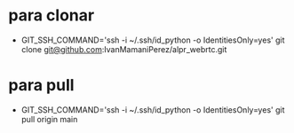 # para clonar

- GIT_SSH_COMMAND='ssh -i ~/.ssh/id_python -o IdentitiesOnly=yes' git clone git@github.com:IvanMamaniPerez/alpr_webrtc.git

# para pull

- GIT_SSH_COMMAND='ssh -i ~/.ssh/id_python -o IdentitiesOnly=yes' git pull origin main

